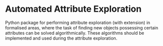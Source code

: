 Automated Attribute Exploration
===============================

Python package for performing attribute exploration (with extension) in formalised areas, 
where the task of finding new objects possessing certain attributes can be solved algorithmically.
These algorithms should be implemented and used during the attribute exploration.